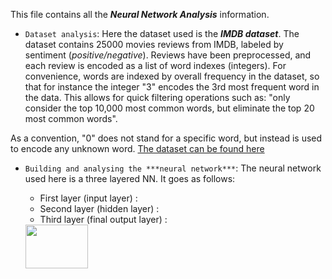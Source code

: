 This file contains all the ***Neural Network Analysis*** information. 
- `Dataset analysis`: Here the dataset used is the ***IMDB dataset***. The dataset contains 25000 movies reviews from IMDB, labeled by sentiment (*positive/negative*). Reviews have been preprocessed, and each review is encoded as a list of word indexes (integers). For convenience, words are indexed by overall frequency in the dataset, so that for instance the integer "3" encodes the 3rd most frequent word in the data. This allows for quick filtering operations such as: "only consider the top 10,000 most common words, but eliminate the top 20 most common words".

As a convention, "0" does not stand for a specific word, but instead is used to encode any unknown word. [The dataset can be found here](https://ai.stanford.edu/~amaas/data/sentiment/)

- `Building and analysing the ***neural network***`: The neural network used here is a three layered NN. It goes as follows:
	- First layer (input layer) :
	- Second layer (hidden layer) : 
	- Third layer (final output layer) :

	<img src="https://github.com/kulendu/Movie-Time/tree/master/assets/Neural net.png" width=100px height=70px>
